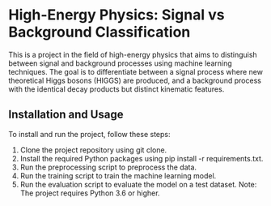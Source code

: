 # High-Energy Physics: Signal vs Background Classification
This is a project in the field of high-energy physics that aims to distinguish between signal and background processes using machine learning techniques. The goal is to differentiate between a signal process where new theoretical Higgs bosons (HIGGS) are produced, and a background process with the identical decay products but distinct kinematic features.

## Installation and Usage
To install and run the project, follow these steps:

1. Clone the project repository using git clone.
2. Install the required Python packages using pip install -r requirements.txt.
3. Run the preprocessing script to preprocess the data.
4. Run the training script to train the machine learning model.
5. Run the evaluation script to evaluate the model on a test dataset.
Note: The project requires Python 3.6 or higher.
